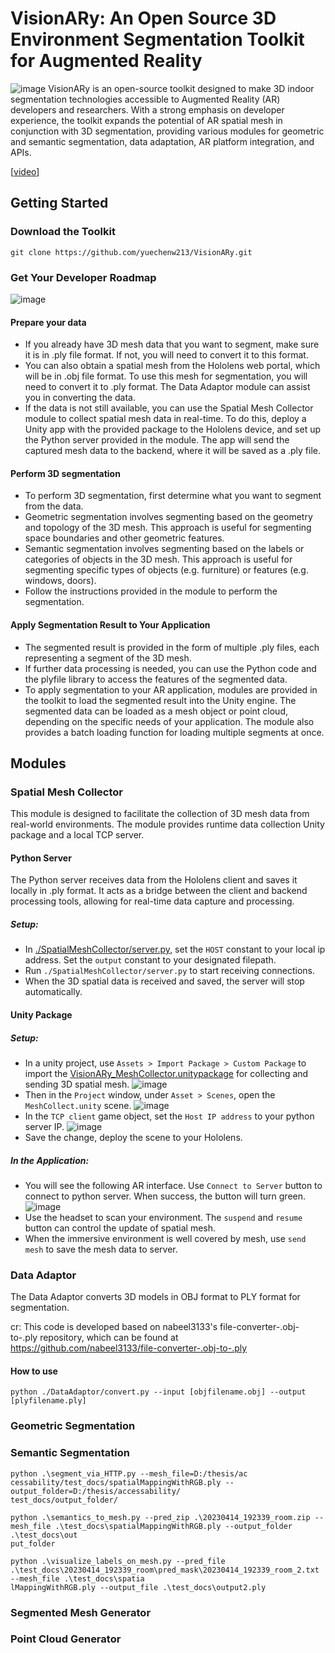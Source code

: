 # VisionARy: An Open Source 3D Environment Segmentation Toolkit for Augmented Reality

![image](./doc/banner.png)
VisionARy is an open-source toolkit designed to make 3D indoor segmentation technologies accessible to Augmented Reality (AR) developers and researchers. With a strong emphasis on developer experience, the toolkit expands the potential of AR spatial mesh in conjunction with 3D segmentation, providing various modules for geometric and semantic segmentation, data adaptation, AR platform integration, and APIs.

[[video](https://www.youtube.com/playlist?list=PLrYVDrNwUVZA4m67fYLc22FMmgH0v85ib)]
## Getting Started
### Download the Toolkit
```commandline
git clone https://github.com/yuechenw213/VisionARy.git
```
### Get Your Developer Roadmap
![image](./doc/roadmap.drawio.png)

#### Prepare your data
- If you already have 3D mesh data that you want to segment, make sure it is in .ply file format. If not, you will need to convert it to this format.
- You can also obtain a spatial mesh from the Hololens web portal, which will be in .obj file format. To use this mesh for segmentation, you will need to convert it to .ply format. The Data Adaptor module can assist you in converting the data.
- If the data is not still available, you can use the Spatial Mesh Collector module to collect spatial mesh data in real-time. To do this, deploy a Unity app with the provided package to the Hololens device, and set up the Python server provided in the module. The app will send the captured mesh data to the backend, where it will be saved as a .ply file.
#### Perform 3D segmentation
- To perform 3D segmentation, first determine what you want to segment from the data.
- Geometric segmentation involves segmenting based on the geometry and topology of the 3D mesh. This approach is useful for segmenting space boundaries and other geometric features.
- Semantic segmentation involves segmenting based on the labels or categories of objects in the 3D mesh. This approach is useful for segmenting specific types of objects (e.g. furniture) or features (e.g. windows, doors).
- Follow the instructions provided in the module to perform the segmentation.
#### Apply Segmentation Result to Your Application
- The segmented result is provided in the form of multiple .ply files, each representing a segment of the 3D mesh.
- If further data processing is needed, you can use the Python code and the plyfile library to access the features of the segmented data.
- To apply segmentation to your AR application, modules are provided in the toolkit to load the segmented result into the Unity engine. The segmented data can be loaded as a mesh object or point cloud, depending on the specific needs of your application.
The module also provides a batch loading function for loading multiple segments at once.
## Modules
### Spatial Mesh Collector
This module is designed to facilitate the collection of 3D mesh data from real-world environments. 
The module provides runtime data collection Unity package and a local TCP server.
#### Python Server
The Python server receives data from the Hololens client and saves it locally in .ply format. It acts as a bridge between the client and backend processing tools, allowing for real-time data capture and processing.

##### Setup:
- In [./SpatialMeshCollector/server.py](./SpatialMeshCollector/server.py), set the `HOST` constant to your local ip address. Set the `output` constant to your designated filepath.
- Run `./SpatialMeshCollector/server.py` to start receiving connections.
- When the 3D spatial data is received and saved, the server will stop automatically.

#### Unity Package
##### Setup:
- In a unity project, use `Assets > Import Package > Custom Package` to import the [VisionARy_MeshCollector.unitypackage](./SpatialMeshCollector/UnityExample/VisionARy_MeshCollector.unitypackage) for collecting and sending 3D spatial mesh.
![image](./doc/import_package.png)
- Then in the `Project` window, under `Asset > Scenes`, open the `MeshCollect.unity` scene.
![image](./doc/collectorscene.png)
- In the `TCP client` game object, set the `Host IP address` to your python server IP.
![image](./doc/tcpsetting.png)
- Save the change, deploy the scene to your Hololens.
##### In the Application:
- You will see the following AR interface. Use `Connect to Server` button to connect to python server. When success, the button will turn green.
![image](./doc/interface.png)
- Use the headset to scan your environment. The `suspend` and `resume` button can control the update of spatial mesh.
- When the immersive environment is well covered by mesh, use `send mesh` to save the mesh data to server.

### Data Adaptor

The Data Adaptor converts 3D models in OBJ format to PLY format for segmentation.

cr: This code is developed based on nabeel3133's file-converter-.obj-to-.ply repository, which can be found at https://github.com/nabeel3133/file-converter-.obj-to-.ply
#### How to use
```
python ./DataAdaptor/convert.py --input [objfilename.obj] --output [plyfilename.ply]
```
### Geometric Segmentation

### Semantic Segmentation

```commandline
python .\segment_via_HTTP.py --mesh_file=D:/thesis/ac
cessability/test_docs/spatialMappingWithRGB.ply --output_folder=D:/thesis/accessability/
test_docs/output_folder/
```
```commandline
python .\semantics_to_mesh.py --pred_zip .\20230414_192339_room.zip --mesh_file .\test_docs\spatialMappingWithRGB.ply --output_folder .\test_docs\out
put_folder
```

```commandline
python .\visualize_labels_on_mesh.py --pred_file .\test_docs\20230414_192339_room\pred_mask\20230414_192339_room_2.txt --mesh_file .\test_docs\spatia
lMappingWithRGB.ply --output_file .\test_docs\output2.ply
```

### Segmented Mesh Generator

### Point Cloud Generator


